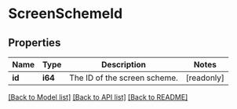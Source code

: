 # ScreenSchemeId

## Properties

Name | Type | Description | Notes
------------ | ------------- | ------------- | -------------
**id** | **i64** | The ID of the screen scheme. | [readonly]

[[Back to Model list]](../README.md#documentation-for-models) [[Back to API list]](../README.md#documentation-for-api-endpoints) [[Back to README]](../README.md)


